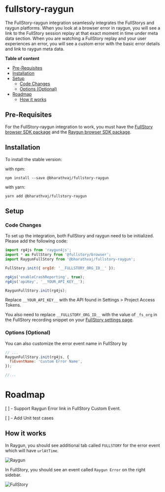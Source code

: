 # fullstory-raygun

The FullStory-raygun integration seamlessly integrates the FullStorys and raygun platforms. When you look at a browser error in raygun, you will see a link to
the FullStory session replay at that exact moment in time under meta data section. When you are watching a FullStory replay and your user experiences an error,
you will see a custom error with the basic error details and link to raygun meta data.

<!-- START doctoc generated TOC please keep comment here to allow auto update -->
<!-- DON'T EDIT THIS SECTION, INSTEAD RE-RUN doctoc TO UPDATE -->
**Table of content**

  - [Pre-Requisites](#pre-requisites)
  - [Installation](#installation)
  - [Setup](#setup)
    - [Code Changes](#code-changes)
    - [Options (Optional)](#options-optional)
- [Roadmap](#roadmap)
  - [How it works](#how-it-works)

<!-- END doctoc generated TOC please keep comment here to allow auto update -->

## Pre-Requisites

For the FullStory-raygun integration to work, you must have the [FullStory browser SDK package](https://www.npmjs.com/package/@fullstory/browser) and the
[Raygun browser SDK package](https://www.npmjs.com/package/raygun4js).

## Installation

To install the stable version:

with npm:

```
npm install --save @bharathvaj/fullstory-raygun
```

with yarn:

```
yarn add @bharathvaj/fullstory-raygun
```

## Setup

### Code Changes

To set up the integration, both FullStory and raygun need to be initialized. Please add the following code:

```js
import rg4js from 'raygun4js';
import * as FullStory from '@fullstory/browser';
import RaygunFullStory from '@bharathvaj/fullstory-raygun';

FullStory.init({ orgId: '__FULLSTORY_ORG_ID__' });

rg4js('enableCrashReporting', true);
rg4js('apiKey', '__YOUR_API_KEY__');

RaygunFullStory.init(rg4js);
```

Replace `__YOUR_API_KEY__` with the API found in Settings > Project Access Tokens.

You also need to replace `__FULLSTORY_ORG_ID__` with the value of `_fs_org` in the FullStory recording snippet on your
[FullStory settings page](https://help.fullstory.com/hc/en-us/articles/360020623514).

### Options (Optional)

You can also customize the error event name in FullStory by

```js
// ...
RaygunFullStory.init(rg4js, {
  fsEventName: 'Custom Error Name',
});

//...
```

# Roadmap

[ ] - Support Raygun Error link in FullStory Custom Event.

[ ] - Add Unit test cases

## How it works

In Raygun, you should see additional tab called `FULLSTORY` for the error event which will have `urlAtTime`.

![Raygun](https://i.imgur.com/XnEyRPv.png)

In FullStory, you should see an event called `Raygun Error` on the right sidebar.

![FullStory](https://i.imgur.com/a26RBtf.png)
